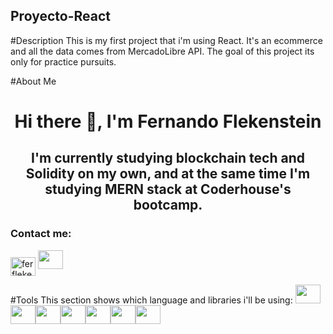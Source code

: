 ## Proyecto-React
#Description
This is my first project that i'm using React. It's an ecommerce and all the data comes from MercadoLibre API. The goal of this project its only for practice pursuits.

#About Me
<h1 align="center">Hi there 👋, I'm Fernando Flekenstein</h1>
<h2 align="center">I'm currently studying blockchain tech and Solidity on my own, and at the same time I'm studying MERN stack at Coderhouse's bootcamp. </h2>

<h3 align="left">Contact me:</h3>
  <p align="left">
    <a href="https://instagram.com/ferflekenstein" target="blank"><img align="center" src="https://raw.githubusercontent.com/rahuldkjain/github-profile-readme-generator/master/src/images/icons/Social/instagram.svg" alt="ferflekenstein" height="30" width="40" /></a>
    <a href="https://www.linkedin.com/in/fernando-flekenstein/" target="blank"><img src="https://cdn.jsdelivr.net/gh/devicons/devicon/icons/linkedin/linkedin-original.svg" height="30" width="40" /></a>
</p>
 
#Tools
This section shows which language and libraries i'll be using:
<img src="https://cdn.jsdelivr.net/gh/devicons/devicon/icons/javascript/javascript-original.svg" height="30" width="40" /><img src="https://cdn.jsdelivr.net/gh/devicons/devicon/icons/html5/html5-original.svg" height="30" width="40" /><img src="https://cdn.jsdelivr.net/gh/devicons/devicon/icons/css3/css3-original.svg" height="30" width="40" /><img src="https://cdn.jsdelivr.net/gh/devicons/devicon/icons/react/react-original.svg" height="30" width="40" /><img src="https://cdn.jsdelivr.net/gh/devicons/devicon/icons/bootstrap/bootstrap-original.svg" height="30" width="40" /><img src="https://cdn.jsdelivr.net/gh/devicons/devicon/icons/git/git-original.svg" height="30" width="40" /><img src="https://cdn.jsdelivr.net/gh/devicons/devicon/icons/github/github-original.svg" height="30" width="40" />
            
          
            
          
            
          
          
          
            
          


